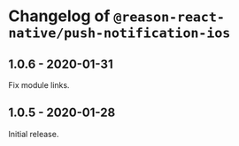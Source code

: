 # Changelog of `@reason-react-native/push-notification-ios`

## 1.0.6 - 2020-01-31

Fix module links.

## 1.0.5 - 2020-01-28

Initial release.
